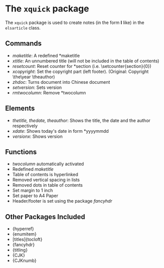 # The `xquick` package

The `xquick` package is used to create notes (in the form **I** like) in the `elsarticle` class.


## Commands

 - *maketitle*: A redefined *maketitle
 - *xtitle*: An unnumbered title (will not be included in the table of contents)
 - *resetcount*: Reset counter for *section (i.e. \setcounter{section}{0})
 - *xcopyright*: Set the copyright part (left footer). (Original: Copyright \the\year \theauthor)
 - *zhdoc*: Turns document into Chinese document
 - *setversion*: Sets version
 - *rmtwocolumn*: Remove *twocolumn


## Elements

 - *thetitle, thedate, theauthor*: Shows the title, the date and the author respectively
 - *xdate*: Shows today's date in form *yyyymmdd
 - *versionx*: Shows version


## Functions

 - *twocolumn* automatically activated
 - Redefined *maketitle*
 - Table of contents is hyperlinked
 - Removed vertical spacing in lists
 - Removed dots in table of contents
 - Set margin to 1 inch
 - Set paper to A4 Paper
 - Header/footer is set using the package *fancyhdr*


## Other Packages Included

 - {hyperref}
 - {enumitem}
 - [titles]{tocloft}
 - {fancyhdr}
 - {titling}
 - {CJK}
 - {CJKnumb}
